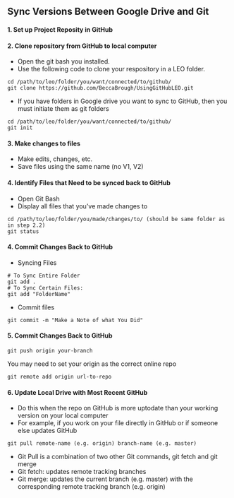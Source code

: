 ## Sync Versions Between Google Drive and Git

#### 1. Set up Project Reposity in GitHub  

#### 2. Clone repository from GitHub to local computer
- Open the git bash you installed. 
- Use the following code to clone your respository in a LEO folder. 
```
cd /path/to/leo/folder/you/want/connected/to/github/
git clone https://github.com/BeccaBrough/UsingGitHubLEO.git
```
- If you have folders in Google drive you want to sync to GitHub, then you must initiate them as git folders

```
cd /path/to/leo/folder/you/want/connected/to/github/
git init
```

#### 3. Make changes to files 
- Make edits, changes, etc. 
- Save files using the same name (no V1, V2) 

#### 4. Identify Files that Need to be synced back to GitHub
- Open Git Bash
- Display all files that you've made changes to
```
cd /path/to/leo/folder/you/made/changes/to/ (should be same folder as in step 2.2)
git status 
```
#### 4. Commit Changes Back to GitHub
- Syncing Files 
```
# To Sync Entire Folder
git add . 
# To Sync Certain Files:
git add "FolderName" 
```
- Commit files 
```
git commit -m "Make a Note of what You Did"
```
#### 5. Commit Changes Back to GitHub
```
git push origin your-branch
```

You may need to set your origin as the correct online repo

```
git remote add origin url-to-repo
```
#### 6. Update Local Drive with Most Recent GitHub
- Do this when the repo on GitHub is more uptodate than your working version on your local computer
- For example, if you work on your file directly in GitHub or if someone else updates GitHub
```
git pull remote-name (e.g. origin) branch-name (e.g. master)
```
- Git Pull is a combination of two other Git commands, git fetch and git merge 
- Git fetch: updates remote tracking branches
- Git merge: updates the current branch (e.g. master) with the corresponding remote tracking branch  (e.g. origin)
